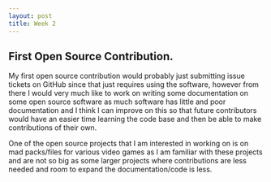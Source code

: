 ```yaml
---
layout: post
title: Week 2
---
```


## First Open Source Contribution.

My first open source contribution would probably just submitting issue tickets on GitHub since that just requires using the software, however from there I would very much like to work on writing some documentation on some open source software as much software has little and poor documentation and I think I can improve on this so that future contributors would have an easier time learning the code base and then be able to make contributions of their own. 

One of the open source projects that I am interested in working on is on mad packs/files for various video games as I am familiar with these projects and are not so big as some larger projects where contributions are less needed and room to expand the documentation/code is less.
